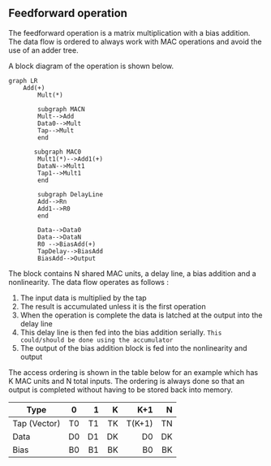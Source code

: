 ## Feedforward operation


The feedforward operation is a matrix multiplication with a bias addition.  The data flow is ordered to always work with MAC operations and avoid the use of an adder tree. 

A block diagram of the operation is shown below. 

```mermaid
graph LR
    Add(+)
        Mult(*)
    
        subgraph MACN
        Mult-->Add
        Data0-->Mult
        Tap-->Mult
        end
    
       subgraph MAC0
        Mult1(*)-->Add1(+)
        DataN-->Mult1
        Tap1-->Mult1
        end
        
        subgraph DelayLine
        Add-->Rn
        Add1-->R0
        end
    
        Data-->Data0
        Data-->DataN
        R0 -->BiasAdd(+)
        TapDelay-->BiasAdd
        BiasAdd-->Output
```

The block contains N shared MAC units, a delay line, a bias addition and a nonlinearity. The data flow operates as follows : 

1. The input data is multiplied by the tap 
2. The result is accumulated unless it is the first operation
3. When the operation is complete the data is latched at the output into the delay line
4. This delay line is then fed into the bias addition serially. `This could/should be done using the accumulator`
5. The output of the bias addition block is fed into the nonlinearity and output

The access ordering is shown in the table below for an example which has K MAC units and N total inputs. The ordering is always done so that an output is completed without having to be stored back into memory. 

| Type          | 0       | 1      | K      | K+1     | N       |
| ------------- |:-------:| ------:| ------:| -------:| -------:|
| Tap (Vector)  | T0      |   T1   |   TK   | T(K+1)  | TN      |
| Data          | D0      |   D1   |   DK   | D0      | DK      |
| Bias          | B0      |   B1   |   BK   | B0      | BK      |

